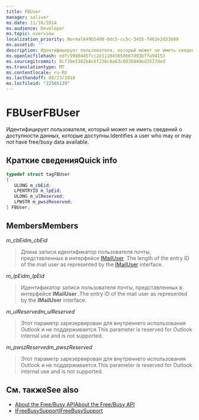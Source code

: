 ```yaml
---
title: FBUser
manager: soliver
ms.date: 11/16/2014
ms.audience: Developer
ms.topic: overview
localization_priority: Normal649b5400-8dc5-cc5c-3455-f462e2d31689
ms.assetid: ''
description: Идентифицирует пользователя, который может не иметь сведений о доступности данных, которые доступны.
ms.openlocfilehash: edfc9980445fcc2e111045650667d93bffa94153
ms.sourcegitcommit: 0cf39e5382b8c6f236c8a63c6036849ed3527ded
ms.translationtype: MT
ms.contentlocale: ru-RU
ms.lasthandoff: 08/23/2018
ms.locfileid: "22565139"
---
```

# <a name="fbuser"></a><span data-ttu-id="dba19-103">FBUser</span><span class="sxs-lookup"><span data-stu-id="dba19-103">FBUser</span></span>

<span data-ttu-id="dba19-104">Идентифицирует пользователя, который может не иметь сведений о доступности данных, которые доступны.</span><span class="sxs-lookup"><span data-stu-id="dba19-104">Identifies a user who may or may not have free/busy data available.</span></span>
  
## <a name="quick-info"></a><span data-ttu-id="dba19-105">Краткие сведения</span><span class="sxs-lookup"><span data-stu-id="dba19-105">Quick info</span></span>

```cpp
typedef struct tagFBUser 
{ 
   ULONG m_cbEid; 
   LPENTRYID m_lpEid; 
   ULONG m_ulReserved; 
   LPWSTR m_pwszReserved; 
} FBUser;

```

## <a name="members"></a><span data-ttu-id="dba19-106">Members</span><span class="sxs-lookup"><span data-stu-id="dba19-106">Members</span></span>

<span data-ttu-id="dba19-107">_m_cbEid_</span><span class="sxs-lookup"><span data-stu-id="dba19-107">_m_cbEid_</span></span>
  
> <span data-ttu-id="dba19-108">Длина записи идентификатор пользователя почты, представленных в интерфейсе [IMailUser](https://docs.microsoft.com/en-us/previous-versions/windows/desktop/wab/-wab-imailuser-deleteprops) .</span><span class="sxs-lookup"><span data-stu-id="dba19-108">The length of the entry ID of the mail user as represented by the [IMailUser](https://docs.microsoft.com/en-us/previous-versions/windows/desktop/wab/-wab-imailuser-deleteprops) interface.</span></span> 
    
<span data-ttu-id="dba19-109">_m_lpEid_</span><span class="sxs-lookup"><span data-stu-id="dba19-109">_m_lpEid_</span></span>
  
> <span data-ttu-id="dba19-110">Идентификатор записи пользователя почты, представленных в интерфейсе **IMailUser** .</span><span class="sxs-lookup"><span data-stu-id="dba19-110">The entry ID of the mail user as represented by the **IMailUser** interface.</span></span> 
    
<span data-ttu-id="dba19-111">_m_ulReserved_</span><span class="sxs-lookup"><span data-stu-id="dba19-111">_m_ulReserved_</span></span>
  
> <span data-ttu-id="dba19-112">Этот параметр зарезервирован для внутреннего использования Outlook и не поддерживается.</span><span class="sxs-lookup"><span data-stu-id="dba19-112">This parameter is reserved for Outlook internal use and is not supported.</span></span>
    
<span data-ttu-id="dba19-113">_m_pwszReserved_</span><span class="sxs-lookup"><span data-stu-id="dba19-113">_m_pwszReserved_</span></span>
  
> <span data-ttu-id="dba19-114">Этот параметр зарезервирован для внутреннего использования Outlook и не поддерживается.</span><span class="sxs-lookup"><span data-stu-id="dba19-114">This parameter is reserved for Outlook internal use and is not supported.</span></span>
    
## <a name="see-also"></a><span data-ttu-id="dba19-115">См. также</span><span class="sxs-lookup"><span data-stu-id="dba19-115">See also</span></span>

- [<span data-ttu-id="dba19-116">About the Free/Busy API</span><span class="sxs-lookup"><span data-stu-id="dba19-116">About the Free/Busy API</span></span>](about-the-free-busy-api.md)  
- [<span data-ttu-id="dba19-117">IFreeBusySupport</span><span class="sxs-lookup"><span data-stu-id="dba19-117">IFreeBusySupport</span></span>](ifreebusysupport.md)

